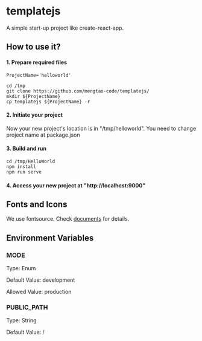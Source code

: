 # templatejs

A simple start-up project like create-react-app.

## How to use it?

#### 1. Prepare required files

```shell
ProjectName='helloworld'

cd /tmp
git clone https://github.com/mengtao-code/templatejs/
mkdir ${ProjectName}
cp templatejs ${ProjectName} -r

```

#### 2. Initiate your project

Now your new project's location is in "/tmp/helloworld". You need to change project name at package.json

#### 3. Build and run

```shell
cd /tmp/HelloWorld
npm install
npm run serve
```

#### 4. Access your new project at "http://localhost:9000"

## Fonts and Icons

We use fontsource. Check [documents](https://fontsource.org/docs/getting-started/introduction) for details.

## Environment Variables

### MODE

Type: Enum

Default Value: development

Allowed Value: production

### PUBLIC_PATH

Type: String

Default Value: /

